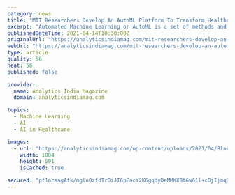 ```yaml
---
category: news
title: "MIT Researchers Develop An AutoML Platform To Transform Healthcare"
excerpt: "Automated Machine Learning or AutoML is a set of methods and processes to make machine learning available for non-experts. AutoML can either optimise an existing model or scope out the best models for specific datasets."
publishedDateTime: 2021-04-14T10:30:00Z
originalUrl: "https://analyticsindiamag.com/mit-researchers-develop-an-automl-platform-to-transform-healthcare/"
webUrl: "https://analyticsindiamag.com/mit-researchers-develop-an-automl-platform-to-transform-healthcare/"
type: article
quality: 56
heat: 56
published: false

provider:
  name: Analytics India Magazine
  domain: analyticsindiamag.com

topics:
  - Machine Learning
  - AI
  - AI in Healthcare

images:
  - url: "https://analyticsindiamag.com/wp-content/uploads/2021/04/Blue-and-Yellow-Comic-Bubble-Unique-Business-Card-12.jpg"
    width: 1004
    height: 591
    isCached: true

secured: "pf1acaagAtk/mgluOzfdTrOiJI6pEacY2K6gqdyDeMMKXBt6w61l+cOjIjmq3j4h2ArXBSKRZxBwn7bblv/dsJntceEmPZoy1aAr+AsJvitctD6wnvaAP2P5bF+LfW1Zx6oVwkG52q/NEBk+lu8O6VVG+WrjGlZaNddW1m71E6ehZx2aDEzyaGxi8yXzS4z63ltk4fGfNupRmnXtqlJqJrM4HH5rWXkM3OBBFnjsBFg2aMnqS7foZSUm2M2T4Aq2GQY4YPpmdwMyyWvPorIbZVN8JD4WIB2NQTMfquIMamjIwFnMt7msh4UneAxr9A47danTlDNyXcA2afL++Mw/khZ2iftiqmMfqm3R7p/q1LA=;+TuU3eID4ktpQWSAwcWwJg=="
---
```


